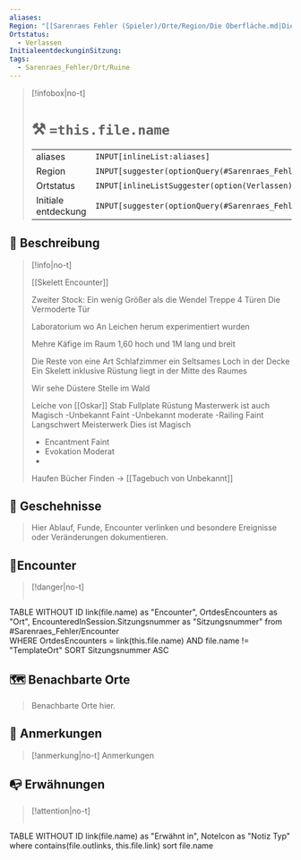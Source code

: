 ```yaml
---
aliases:
Region: "[[Sarenraes Fehler (Spieler)/Orte/Region/Die Oberfläche.md|Die Oberfläche]]"
Ortstatus:
  - Verlassen
InitialeentdeckunginSitzung:
tags:
  - Sarenraes_Fehler/Ort/Ruine
---
```

> [!infobox|no-t]
> # ⚒️ `=this.file.name`
> | |   |
> |---|---|
> |aliases | `INPUT[inlineList:aliases]` |
> |Region | `INPUT[suggester(optionQuery(#Sarenraes_Fehler/Ort/Region)):Region]` |
> | Ortstatus |`INPUT[inlineListSuggester(option(Verlassen), option(Infiziert), option(Bewohnt)):Ortstatus]` | 
> |Initiale entdeckung | `INPUT[suggester(optionQuery(#Sarenraes_Fehler/Abenteuer/Session_Journal)):InitialeentdeckunginSitzung]` |

## 🌄 Beschreibung
> [!info|no-t]
> 
>[[Skelett Encounter]]
>
>Zweiter Stock:
>Ein wenig Größer als die Wendel Treppe
>4 Türen
>Die Vermoderte Tür
>
>Laboratorium wo An Leichen herum experimentiert wurden
>
>Mehre Käfige im Raum 1,60 hoch und 1M lang und breit
>
>Die Reste von eine Art Schlafzimmer 
>ein Seltsames Loch in der Decke
>Ein Skelett inklusive Rüstung liegt in der Mitte des Raumes
>
>Wir sehe Düstere Stelle im Wald
>
>Leiche von [[Oskar]]
>Stab
>Fullplate Rüstung Masterwerk ist auch Magisch
>	-Unbekannt Faint
>	-Unbekannt moderate
>	-Railing    Faint 
>Langschwert Meisterwerk Dies ist Magisch
>	- Encantment Faint
>	- Evokation Moderat
>	-
>Haufen Bücher 
>Finden -> [[Tagebuch von Unbekannt]]

## 📅 Geschehnisse
>
>Hier Ablauf, Funde, Encounter verlinken und besondere Ereignisse oder Veränderungen dokumentieren.


## 🐓Encounter
> [!danger|no-t]
> ```dataview
TABLE WITHOUT ID 
link(file.name) as "Encounter", OrtdesEncounters as "Ort", EncounteredInSession.Sitzungsnummer as "Sitzungsnummer"
from #Sarenraes_Fehler/Encounter  
WHERE OrtdesEncounters = link(this.file.name) AND file.name != "TemplateOrt"
SORT Sitzungsnummer ASC

## 🗺️ Benachbarte Orte
>
> Benachbarte Orte hier.

## 📌 Anmerkungen
> [!anmerkung|no-t]
> Anmerkungen

## 📭 Erwähnungen 
> [!attention|no-t]
> ```dataview
TABLE WITHOUT ID link(file.name) as "Erwähnt in", NoteIcon as "Notiz Typ"
where contains(file.outlinks, this.file.link)
sort file.name

